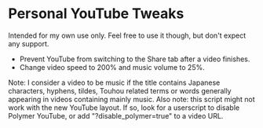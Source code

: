 # Personal YouTube Tweaks
Intended for my own use only. Feel free to use it though, but don't expect any support.
* Prevent YouTube from switching to the Share tab after a video finishes.
* Change video speed to 200% and music volume to 25%.

Note: I consider a video to be music if the title contains Japanese characters, hyphens, tildes, Touhou related terms or words generally appearing in videos containing mainly music.
Also note: this script might not work with the new YouTube layout. If so, look for a userscript to disable Polymer YouTube, or add "?disable_polymer=true" to a video URL.
